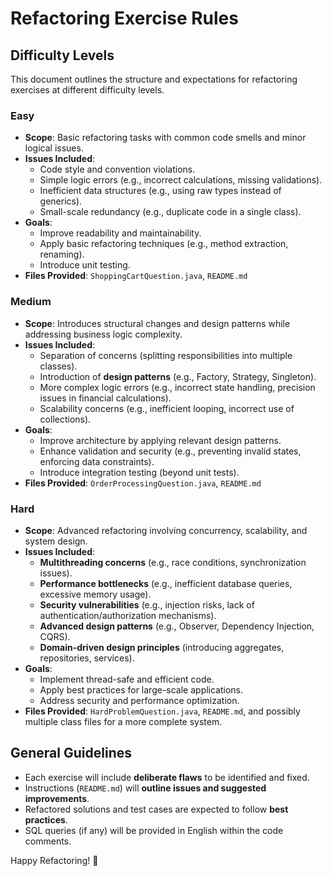# Refactoring Exercise Rules

## Difficulty Levels
This document outlines the structure and expectations for refactoring exercises at different difficulty levels.

### **Easy**
- **Scope**: Basic refactoring tasks with common code smells and minor logical issues.
- **Issues Included**:
    - Code style and convention violations.
    - Simple logic errors (e.g., incorrect calculations, missing validations).
    - Inefficient data structures (e.g., using raw types instead of generics).
    - Small-scale redundancy (e.g., duplicate code in a single class).
- **Goals**:
    - Improve readability and maintainability.
    - Apply basic refactoring techniques (e.g., method extraction, renaming).
    - Introduce unit testing.
- **Files Provided**: `ShoppingCartQuestion.java`, `README.md`

### **Medium**
- **Scope**: Introduces structural changes and design patterns while addressing business logic complexity.
- **Issues Included**:
    - Separation of concerns (splitting responsibilities into multiple classes).
    - Introduction of **design patterns** (e.g., Factory, Strategy, Singleton).
    - More complex logic errors (e.g., incorrect state handling, precision issues in financial calculations).
    - Scalability concerns (e.g., inefficient looping, incorrect use of collections).
- **Goals**:
    - Improve architecture by applying relevant design patterns.
    - Enhance validation and security (e.g., preventing invalid states, enforcing data constraints).
    - Introduce integration testing (beyond unit tests).
- **Files Provided**: `OrderProcessingQuestion.java`, `README.md`

### **Hard**
- **Scope**: Advanced refactoring involving concurrency, scalability, and system design.
- **Issues Included**:
    - **Multithreading concerns** (e.g., race conditions, synchronization issues).
    - **Performance bottlenecks** (e.g., inefficient database queries, excessive memory usage).
    - **Security vulnerabilities** (e.g., injection risks, lack of authentication/authorization mechanisms).
    - **Advanced design patterns** (e.g., Observer, Dependency Injection, CQRS).
    - **Domain-driven design principles** (introducing aggregates, repositories, services).
- **Goals**:
    - Implement thread-safe and efficient code.
    - Apply best practices for large-scale applications.
    - Address security and performance optimization.
- **Files Provided**: `HardProblemQuestion.java`, `README.md`, and possibly multiple class files for a more complete system.

## General Guidelines
- Each exercise will include **deliberate flaws** to be identified and fixed.
- Instructions (`README.md`) will **outline issues and suggested improvements**.
- Refactored solutions and test cases are expected to follow **best practices**.
- SQL queries (if any) will be provided in English within the code comments.

Happy Refactoring! 🚀


